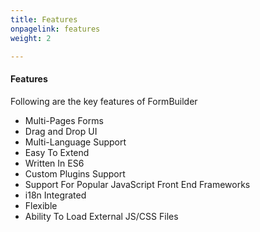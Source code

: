 ```yaml
---
title: Features
onpagelink: features
weight: 2

---
```


#### **Features**

Following are the key features of FormBuilder

- Multi-Pages Forms
- Drag and Drop UI
- Multi-Language Support
- Easy To Extend
- Written In ES6
- Custom Plugins Support
- Support For Popular JavaScript Front End Frameworks
- i18n Integrated
- Flexible
- Ability To Load External JS/CSS Files
 